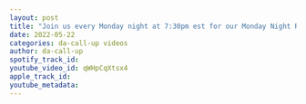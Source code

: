 ```yaml
---
layout: post
title: "Join us every Monday night at 7:30pm est for our Monday Night Raw Watch Party #wweraw #wwe"
date: 2022-05-22
categories: da-call-up videos
author: da-call-up
spotify_track_id: 
youtube_video_id: qWHpCqXtsx4
apple_track_id: 
youtube_metadata: 
---
```


